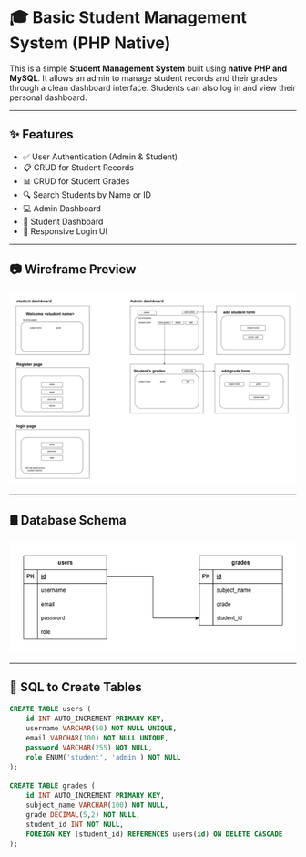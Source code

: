 # 🎓 Basic Student Management System (PHP Native)

This is a simple **Student Management System** built using **native PHP and MySQL**. It allows an admin to manage student records and their grades through a clean dashboard interface. Students can also log in and view their personal dashboard.

---

## ✨ Features

- ✅ User Authentication (Admin & Student)
- 📋 CRUD for Student Records
- 📊 CRUD for Student Grades
- 🔍 Search Students by Name or ID
- 💻 Admin Dashboard
- 👤 Student Dashboard
- 🎨 Responsive Login UI

---

## 📷 Wireframe Preview

![Wireframe Preview](designs/student%20managment.jpg)

---

## 🛢️ Database Schema

![Database Schema](designs/DB%20tables.jpg)


---

## 🧱 SQL to Create Tables

```sql
CREATE TABLE users (
    id INT AUTO_INCREMENT PRIMARY KEY,
    username VARCHAR(50) NOT NULL UNIQUE,
    email VARCHAR(100) NOT NULL UNIQUE,
    password VARCHAR(255) NOT NULL,
    role ENUM('student', 'admin') NOT NULL
);

CREATE TABLE grades (
    id INT AUTO_INCREMENT PRIMARY KEY,
    subject_name VARCHAR(100) NOT NULL,
    grade DECIMAL(5,2) NOT NULL,
    student_id INT NOT NULL,
    FOREIGN KEY (student_id) REFERENCES users(id) ON DELETE CASCADE
);
